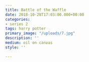 ```yaml
---
title: Battle of the Waffle
date: 2018-10-28T17:03:00.000+00:00
categories:
- series 2
tags: harry potter
primary_image: "/uploads/7.jpg"
description: ''
medium: oil on canvas
style: ''

---
```

